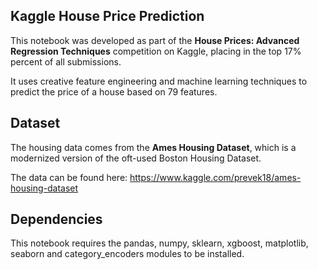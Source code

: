 ## Kaggle House Price Prediction

This notebook was developed as part of the **House Prices: Advanced Regression Techniques** competition on Kaggle, placing in the top 17% percent of all submissions. 

It uses creative feature engineering and machine learning techniques to predict the price of a house based on 79 features. 

## Dataset

The housing data comes from the **Ames Housing Dataset**, which is a modernized version of the oft-used Boston Housing Dataset.

The data can be found here: https://www.kaggle.com/prevek18/ames-housing-dataset

## Dependencies

This notebook requires the pandas, numpy, sklearn, xgboost, matplotlib, seaborn and category_encoders modules to be installed.

